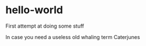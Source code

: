 # hello-world
First attempt at doing some stuff

In case you need a useless old whaling term
Caterjunes
